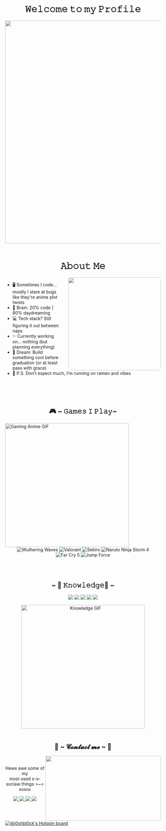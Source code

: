 
<h1 align="center">𝚆𝚎𝚕𝚌𝚘𝚖𝚎 𝚝𝚘 𝚖𝚢 𝙿𝚛𝚘𝚏𝚒𝚕𝚎</h1>
<div align="center">
  <img width="720" height="auto" src=https://images.gr-assets.com/hostedimages/1412267943ra/11348444.gif>
</div>

<br>

<h1 align="center">𝙰𝚋𝚘𝚞𝚝 𝙼𝚎</h1>

<!-- About Me Section -->
<div style="overflow: hidden; margin-bottom: 40px;">
  <img src="https://giffiles.alphacoders.com/132/132374.gif" 
       align="right" width="300px" 
       style="margin-left: 25px; border-radius: 8px;">
  
  <ul>
    <li> 🖥️ Sometimes I code... mostly I stare at bugs like they're anime plot twists</li>
    <li> 🧠 Brain: 20% code | 80% daydreaming</li>
    <li> 💻 Tech stack? Still figuring it out between naps</li>
    <li> ✨ Currently working on... nothing (but planning everything)</li>
    <li> 🚀 Dream: Build something cool before graduation (or at least pass with grace)</li>
    <li> 🍜 P.S. Don’t expect much, I’m running on ramen and vibes</li>
  </ul>
</div>

<br>

<h2 align="center">🎮 ~ 𝙶𝚊𝚖𝚎𝚜 𝙸 𝙿𝚕𝚊𝚢~</h2>

<!-- Anime Gaming GIF -->
<img src="https://media0.giphy.com/media/v1.Y2lkPTc5MGI3NjExNXAydnBzb2R0ZTZjZHA3ZjVsc2g5Yjk3b29qZWgzM2RkeWN4cHd1eiZlcD12MV9pbnRlcm5hbF9naWZfYnlfaWQmY3Q9Zw/2Pk9newN8fkbu/giphy.gif" 
     width="400px" alt="Gaming Anime GIF" align="left" style="margin-right: 20px;">

<!-- Game Badges -->
<div align="center">
  <p>
    <img src="https://img.shields.io/badge/Wuthering%20Waves-%23000000.svg?&style=for-the-badge&logo=bytedance&logoColor=white" alt="Wuthering Waves"/>
    <img src="https://img.shields.io/badge/Valorant-%23FF4655.svg?&style=for-the-badge&logo=valorant&logoColor=white" alt="Valorant"/>
    <img src="https://img.shields.io/badge/Sekiro:%20Shadows%20Die%20Twice-%231c1c1c.svg?&style=for-the-badge&logo=steam&logoColor=white" alt="Sekiro"/>
    <img src="https://img.shields.io/badge/Naruto%20Storm%204-%23f6b93b.svg?&style=for-the-badge&logo=bandai-namco&logoColor=white" alt="Naruto Ninja Storm 4"/>
    <img src="https://img.shields.io/badge/Far%20Cry%205-%23007396.svg?&style=for-the-badge&logo=ubisoft&logoColor=white" alt="Far Cry 5"/>
    <img src="https://img.shields.io/badge/Jump%20Force-%23000000.svg?&style=for-the-badge&logo=bandai-namco&logoColor=white" alt="Jump Force"/>
  </p>
</div> 
<br clear="left"><!-- Clears GIF float so Knowledge starts below -->

<br>

<!-- Knowledge Section -->
<h2 align="center">~ 📇 𝙺𝚗𝚘𝚠𝚕𝚎𝚍𝚐𝚎📇 ~</h2>

<div align="center">
  <p>
    <img src="https://img.shields.io/badge/C-%2300599C.svg?&style=for-the-badge&logo=c&logoColor=white"/>
    <img src="https://img.shields.io/badge/C++-%2300599C.svg?&style=for-the-badge&logo=c%2B%2B&logoColor=white"/>
    <img src="https://img.shields.io/badge/Python-%2314354C.svg?&style=for-the-badge&logo=python&logoColor=white"/>
    <img src="https://img.shields.io/badge/Figma-%23F24E1E.svg?&style=for-the-badge&logo=figma&logoColor=white"/>
    <img src="https://img.shields.io/badge/Arduino_IDE-%230097A7.svg?&style=for-the-badge&logo=arduino&logoColor=white"/>
  </p>
</div>

<div align="center">
  <img src="https://media1.giphy.com/media/v1.Y2lkPTc5MGI3NjExNXV0bHJ0Y2g3cXg2a2IzM2gwdXRjamFzZzNsbHVnd2E2d2VlaXZ0YiZlcD12MV9pbnRlcm5hbF9naWZfYnlfaWQmY3Q9Zw/2XLoAphEiufV6/giphy.gif" width="400px" alt="Knowledge GIF" />
</div>


</div>


<br>

<h2 align="center">           📝 ~ 𝓒𝓸𝓷𝓽𝓪𝓬𝓽 𝓶𝓮 ~ 📝</h2>
<div align="center">
  <img src="https://i.imgur.com/KXx0cCx.gif" align="right" width="373.5px" height="208.5px">
</div>
<br>
<p align="center">Hewe awe some of my <br>
most used s-s-sociaw things >~< xoxox</p>

<p align="center">
  <!-- Mail -->
  <a href="mailto:niladri246@gmail.com" target="_blank">
    <img src="https://img.shields.io/badge/Email%20Me-D14836?style=for-the-badge&logo=gmail&logoColor=white"/>
  </a>
  
  <!-- LinkedIn -->
  <a href="https://www.linkedin.com/in/niladri-sekhar-dutta-96576325b/" target="_blank">
    <img src="https://img.shields.io/badge/LinkedIn%20Profile-0077B5?style=for-the-badge&logo=linkedin&logoColor=white"/>
  </a>

  <!-- Instagram -->
  <a href="https://www.instagram.com/niladri.sd_16/" target="_blank">
    <img src="https://img.shields.io/badge/Instagram%20-%23E4405F.svg?&style=for-the-badge&logo=instagram&logoColor=white"/>
  </a>

  <!-- Discord -->
  <a href="http://discordapp.com/users/698841300379893791" target="_blank">
    <img src="https://img.shields.io/badge/Discord%20-%237289DA.svg?&style=for-the-badge&logo=discord&logoColor=white"/>
  </a>
</p>


<h1 align="center"></h1>

[![@j0shbl0ck's Holopin board](https://holopin.me/j0shbl0ck)](https://holopin.io/@j0shbl0ck)

              
